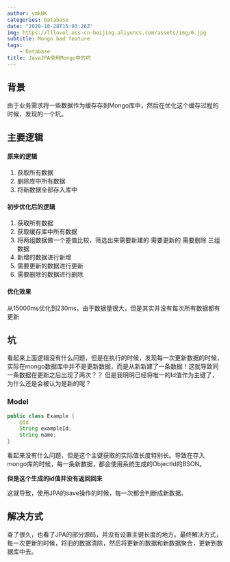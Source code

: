 ```yaml
---
author: ymkNK
categories: Database
date: "2020-10-28T15:03:26Z"
img: https://lllovol.oss-cn-beijing.aliyuncs.com/assets/img/6.jpg
subtitle: Mongo bad feature
tags: 
    - Database
title: JavaJPA使用Mongo中的坑
---
```

## 背景
由于业务需求将一些数据作为缓存存到Mongo库中，然后在优化这个缓存过程的时候，发现的一个坑。

## 主要逻辑
#### 原来的逻辑
1. 获取所有数据
2. 删除库中所有数据
3. 将新数据全部存入库中

#### 初步优化后的逻辑
1. 获取所有数据
2. 获取缓存库中所有数据
3. 将两组数据做一个差值比较，筛选出来需要新建的 需要更新的 需要删除 三组数据
4. 新增的数据进行新增
5. 需要更新的数据进行更新
6. 需要删除的数据进行删除

#### 优化效果
从15000ms优化到230ms，由于数据量很大，但是其实并没有每次所有数据都有更新

## 坑
看起来上面逻辑没有什么问题，但是在执行的时候，发现每一次更新数据的时候，实际在mongo数据库中并不是更新数据，而是从新新建了一条数据！这就导致同一条数据在更新之后出现了两次？？
但是我明明已经将唯一的Id值作为主键了，为什么还是会被认为是新的呢？

### Model

``` java
public class Example {
    @Id
    String exampleId;
    String name;
}
```

看起来没有什么问题，但是这个主键获取的实际值长度特别长。导致在存入mongo库的时候，每一条新数据，都会使用系统生成的ObjectId的BSON。

**但是这个生成的id值并没有返回回来**

这就导致，使用JPA的save操作的时候，每一次都会判断成新数据。

## 解决方式

查了很久，也看了JPA的部分源码，并没有设置主键长度的地方。最终解决方式，每一次更新的时候，将旧的数据清除，然后将更新的数据和新数据聚合，更新到数据库中去。


